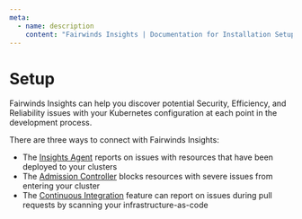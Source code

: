 ```yaml
---
meta:
  - name: description
    content: "Fairwinds Insights | Documentation for Installation Setup"
---
```

# Setup
Fairwinds Insights can help you discover potential Security, Efficiency, and Reliability
issues with your Kubernetes configuration at each point in the development process.

There are three ways to connect with Fairwinds Insights:
* The [Insights Agent](/installation/agent/about) reports on issues with resources that have been deployed to your clusters
* The [Admission Controller](/installation/admission/about) blocks resources with severe issues from entering your cluster
* The [Continuous Integration](/installation/ci/about) feature can report on issues during pull requests by scanning your infrastructure-as-code
